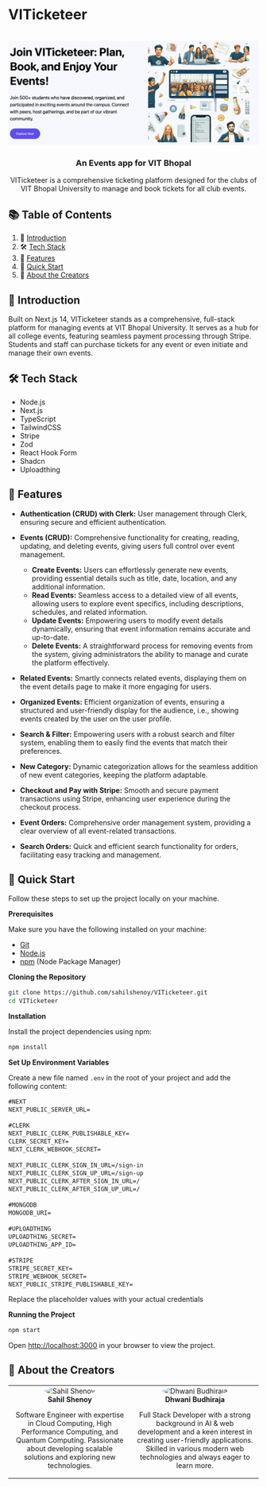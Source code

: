 # VITicketeer

<div align="center">
  <br />
    <img src="public/assets/images/readmeBanner.png" alt="Project Banner">
  <br />


  <h3 align="center">An Events app for VIT Bhopal</h3>

  <div align="center">
    VITicketeer is a comprehensive ticketing platform designed for the clubs of VIT Bhopal University to manage and book tickets for all club events.
  </div>
</div>


## 📚 Table of Contents

1. 🏁 [Introduction](#introduction)
2. 🛠️ [Tech Stack](#tech-stack)
3. 🌟 [Features](#features)
4. 🚀 [Quick Start](#quick-start)
5. 🔗 [About the Creators](#about)


## <a name="introduction">🏁 Introduction</a>

Built on Next.js 14, VITicketeer stands as a comprehensive, full-stack platform for managing events at VIT Bhopal University. It serves as a hub for all college events, featuring seamless payment processing through Stripe. Students and staff can purchase tickets for any event or even initiate and manage their own events.

## <a name="tech-stack">🛠️ Tech Stack</a>

- Node.js
- Next.js
- TypeScript
- TailwindCSS
- Stripe
- Zod
- React Hook Form
- Shadcn
- Uploadthing

## <a name="features">🌟 Features</a>

- **Authentication (CRUD) with Clerk:** User management through Clerk, ensuring secure and efficient authentication.
  
- **Events (CRUD):** Comprehensive functionality for creating, reading, updating, and deleting events, giving users full control over event management.
  - **Create Events:** Users can effortlessly generate new events, providing essential details such as title, date, location, and any additional information.
  - **Read Events:** Seamless access to a detailed view of all events, allowing users to explore event specifics, including descriptions, schedules, and related information.
  - **Update Events:** Empowering users to modify event details dynamically, ensuring that event information remains accurate and up-to-date.
  - **Delete Events:** A straightforward process for removing events from the system, giving administrators the ability to manage and curate the platform effectively.
  
- **Related Events:** Smartly connects related events, displaying them on the event details page to make it more engaging for users.

- **Organized Events:** Efficient organization of events, ensuring a structured and user-friendly display for the audience, i.e., showing events created by the user on the user profile.

- **Search & Filter:** Empowering users with a robust search and filter system, enabling them to easily find the events that match their preferences.

- **New Category:** Dynamic categorization allows for the seamless addition of new event categories, keeping the platform adaptable.

- **Checkout and Pay with Stripe:** Smooth and secure payment transactions using Stripe, enhancing user experience during the checkout process.

- **Event Orders:** Comprehensive order management system, providing a clear overview of all event-related transactions.

- **Search Orders:** Quick and efficient search functionality for orders, facilitating easy tracking and management.

## <a name="quick-start">🚀 Quick Start</a>

Follow these steps to set up the project locally on your machine.

**Prerequisites**

Make sure you have the following installed on your machine:

- [Git](https://git-scm.com/)
- [Node.js](https://nodejs.org/en)
- [npm](https://www.npmjs.com/) (Node Package Manager)

**Cloning the Repository**

```bash
git clone https://github.com/sahilshenoy/VITicketeer.git
cd VITicketeer
```

**Installation**

Install the project dependencies using npm:

```bash
npm install
```

**Set Up Environment Variables**

Create a new file named `.env` in the root of your project and add the following content:

```env
#NEXT
NEXT_PUBLIC_SERVER_URL=

#CLERK
NEXT_PUBLIC_CLERK_PUBLISHABLE_KEY=
CLERK_SECRET_KEY=
NEXT_CLERK_WEBHOOK_SECRET=

NEXT_PUBLIC_CLERK_SIGN_IN_URL=/sign-in
NEXT_PUBLIC_CLERK_SIGN_UP_URL=/sign-up
NEXT_PUBLIC_CLERK_AFTER_SIGN_IN_URL=/
NEXT_PUBLIC_CLERK_AFTER_SIGN_UP_URL=/

#MONGODB
MONGODB_URI=

#UPLOADTHING
UPLOADTHING_SECRET=
UPLOADTHING_APP_ID=

#STRIPE
STRIPE_SECRET_KEY=
STRIPE_WEBHOOK_SECRET=
NEXT_PUBLIC_STRIPE_PUBLISHABLE_KEY=
```

Replace the placeholder values with your actual credentials 

**Running the Project**

```bash
npm start
```

Open [http://localhost:3000](http://localhost:3000) in your browser to view the project.


</details>

## <a name="about">👤 About the Creators</a>

<div align="center">
  <table>
    <tr>
      <td align="center">
        <img src="[Sahil Photo](https://imgur.com/JO0rUIX)" alt="Sahil Shenoy" style="border-radius: 50%;">
        <br>
        <strong>Sahil Shenoy</strong>
        <p>Software Engineer with expertise in Cloud Computing, High Performance Computing, and Quantum Computing. Passionate about developing scalable solutions and exploring new technologies.</p>
      </td>
      <td align="center">
        <img src="[Dhwani Photo](https://imgur.com/XL45jXn)" alt="Dhwani Budhiraja" style="border-radius: 50%;">
        <br>
        <strong>Dhwani Budhiraja</strong>
        <p>Full Stack Developer with a strong background in AI & web development and a keen interest in creating user-friendly applications. Skilled in various modern web technologies and always eager to learn more.</p>
      </td>
    </tr>
  </table>
</div>
